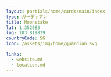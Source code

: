 ```yaml
---
layout: partials/home/cards/main/index
type: ガーディアン
title: Moonstake
lat: 1.352083
lng: 103.819839
countryCode: SG
icon: /assets/img/home/guardian.svg

links:
  - website.md
  - location.md
---
```

